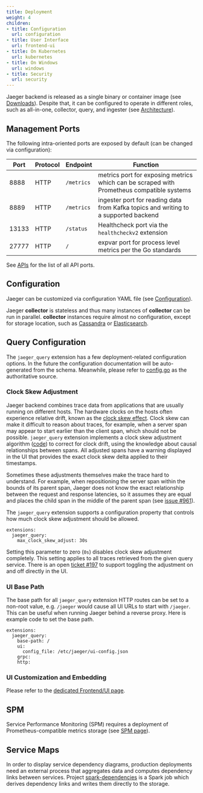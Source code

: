 ```yaml
---
title: Deployment
weight: 4
children:
- title: Configuration
  url: configuration
- title: User Interface
  url: frontend-ui
- title: On Kubernetes
  url: kubernetes
- title: On Windows
  url: windows
- title: Security
  url: security
---
```


Jaeger backend is released as a single binary or container image (see [Downloads](../../../download/)). Despite that, it can be configured to operate in different roles, such as all-in-one, collector, query, and ingester (see [Architecture](../architecture/)).

## Management Ports

The following intra-oriented ports are exposed by default (can be changed via configuration):

Port  | Protocol | Endpoint   | Function
----- | -------  | ---------- | --------
8888  | HTTP     | `/metrics` | metrics port for exposing metrics which can be scraped with Prometheus compatible systems
8889  | HTTP     | `/metrics` | ingester port for reading data from Kafka topics and writing to a supported backend
13133 | HTTP     | `/status`  | Healthcheck port via the `healthcheckv2` extension
27777 | HTTP     | `/`        | expvar port for process level metrics per the Go standards

See [APIs](../apis/) for the list of all API ports.

## Configuration

Jaeger can be customized via configuration YAML file (see [Configuration](../configuration/)).

Jaeger **collector** is stateless and thus many instances of **collector** can be run in parallel. **collector** instances require almost no configuration, except for storage location, such as [Cassandra](../cassandra/#configuration) or [Elasticsearch](../elasticsearch/#configuration).

## Query Configuration

The `jaeger_query` extension has a few deployment-related configuration options. In the future the configuration documentation will be auto-generated from the schema. Meanwhile, please refer to [config.go](https://github.com/jaegertracing/jaeger/blob/v2.2.0/cmd/jaeger/internal/extension/jaegerquery/config.go#L16) as the authoritative source.

### Clock Skew Adjustment

Jaeger backend combines trace data from applications that are usually running on different hosts. The hardware clocks on the hosts often experience relative drift, known as the [clock skew effect](https://en.wikipedia.org/wiki/Clock_skew). Clock skew can make it difficult to reason about traces, for example, when a server span may appear to start earlier than the client span, which should not be possible. `jaeger_query` extension implements a clock skew adjustment algorithm ([code](https://github.com/jaegertracing/jaeger/blob/v2.2.0/model/adjuster/clockskew.go)) to correct for clock drift, using the knowledge about causal relationships between spans. All adjusted spans have a warning displayed in the UI that provides the exact clock skew delta applied to their timestamps.

Sometimes these adjustments themselves make the trace hard to understand. For example, when repositioning the server span within the bounds of its parent span, Jaeger does not know the exact relationship between the request and response latencies, so it assumes they are equal and places the child span in the middle of the parent span (see [issue #961](https://github.com/jaegertracing/jaeger/issues/961#issuecomment-453925244)).

The `jaeger_query` extension supports a configuration property that controls how much clock skew adjustment should be allowed.

```
extensions:
  jaeger_query:
    max_clock_skew_adjust: 30s
```

 Setting this parameter to zero (`0s`) disables clock skew adjustment completely. This setting applies to all traces retrieved from the given query service. There is an open [ticket #197](https://github.com/jaegertracing/jaeger-ui/issues/197) to support toggling the adjustment on and off directly in the UI.

### UI Base Path

The base path for all `jaeger_query` extension HTTP routes can be set to a non-root value, e.g. `/jaeger` would cause all UI URLs to start with `/jaeger`. This can be useful when running Jaeger behind a reverse proxy. Here is example code to set the base path.

```
extensions:
  jaeger_query:
    base-path: /
    ui:
      config_file: /etc/jaeger/ui-config.json
    grpc:
    http:
```

### UI Customization and Embedding

Please refer to the [dedicated Frontend/UI page](../frontend-ui/).

## SPM

Service Performance Monitoring (SPM) requires a deployment of Prometheus-compatible metrics storage (see [SPM page](../spm/)).

## Service Maps

In order to display service dependency diagrams, production deployments need an external process that aggregates data and computes dependency links between services. Project [spark-dependencies](https://github.com/jaegertracing/spark-dependencies) is a Spark job which derives dependency links and writes them directly to the storage.

[zipkin-thrift]: https://github.com/jaegertracing/jaeger-idl/blob/master/thrift/zipkincore.thrift
[jaeger-thrift]: https://github.com/jaegertracing/jaeger-idl/blob/master/thrift/jaeger.thrift
[model.proto]: https://github.com/jaegertracing/jaeger-idl/blob/main/proto/api_v2/model.proto
[thriftrw]: https://www.npmjs.com/package/thriftrw
[storage.proto]: https://github.com/jaegertracing/jaeger/blob/v2.2.0/plugin/storage/grpc/proto/storage.proto
[otlp]: https://github.com/open-telemetry/opentelemetry-proto/blob/main/docs/specification.md
